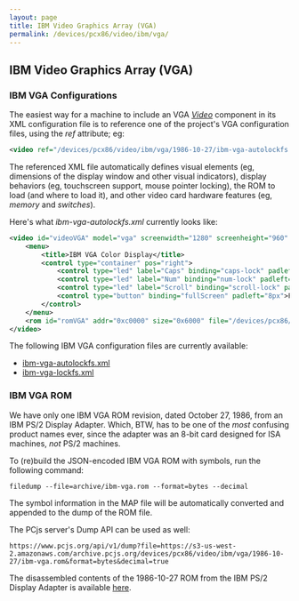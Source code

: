 ```yaml
---
layout: page
title: IBM Video Graphics Array (VGA)
permalink: /devices/pcx86/video/ibm/vga/
---
```


IBM Video Graphics Array (VGA)
------------------------------

### IBM VGA Configurations

The easiest way for a machine to include an VGA *[Video](/docs/pcx86/video/)* component in its XML configuration file
is to reference one of the project's VGA configuration files, using the *ref* attribute; eg:

```xml
<video ref="/devices/pcx86/video/ibm/vga/1986-10-27/ibm-vga-autolockfs.xml"/>
```

The referenced XML file automatically defines visual elements (eg, dimensions of the display window and other
visual indicators), display behaviors (eg, touchscreen support, mouse pointer locking), the ROM to load (and where
to load it), and other video card hardware features (eg, *memory* and *switches*).

Here's what *ibm-vga-autolockfs.xml* currently looks like:

```xml
<video id="videoVGA" model="vga" screenwidth="1280" screenheight="960" scale="true" touchscreen="mouse" autolock="true" pos="center" padding="8px">
    <menu>
        <title>IBM VGA Color Display</title>
        <control type="container" pos="right">
            <control type="led" label="Caps" binding="caps-lock" padleft="8px"/>
            <control type="led" label="Num" binding="num-lock" padleft="8px"/>
            <control type="led" label="Scroll" binding="scroll-lock" padleft="8px"/>
            <control type="button" binding="fullScreen" padleft="8px">Full Screen</control>
        </control>
    </menu>
    <rom id="romVGA" addr="0xc0000" size="0x6000" file="/devices/pcx86/video/ibm/vga/1986-10-27/ibm-vga.json" notify="videoVGA[0x378d,0x3f8d]"/>
</video>
```

The following IBM VGA configuration files are currently available:

 - [ibm-vga-autolockfs.xml](1986-10-27/ibm-vga-autolockfs.xml)
 - [ibm-vga-lockfs.xml](1986-10-27/ibm-vga-lockfs.xml)

### IBM VGA ROM

We have only one IBM VGA ROM revision, dated October 27, 1986, from an IBM PS/2 Display Adapter.  Which, BTW,
has to be one of the *most* confusing product names ever, since the adapter was an 8-bit card designed for ISA
machines, *not* PS/2 machines.  

To (re)build the JSON-encoded IBM VGA ROM with symbols, run the following command:

	filedump --file=archive/ibm-vga.rom --format=bytes --decimal
	
The symbol information in the MAP file will be automatically converted and appended to the dump of the ROM file. 

The PCjs server's Dump API can be used as well:

	https://www.pcjs.org/api/v1/dump?file=https://s3-us-west-2.amazonaws.com/archive.pcjs.org/devices/pcx86/video/ibm/vga/1986-10-27/ibm-vga.rom&format=bytes&decimal=true

The disassembled contents of the 1986-10-27 ROM from the IBM PS/2 Display Adapter is available [here](1986-10-27/ibm-vga.asm).
